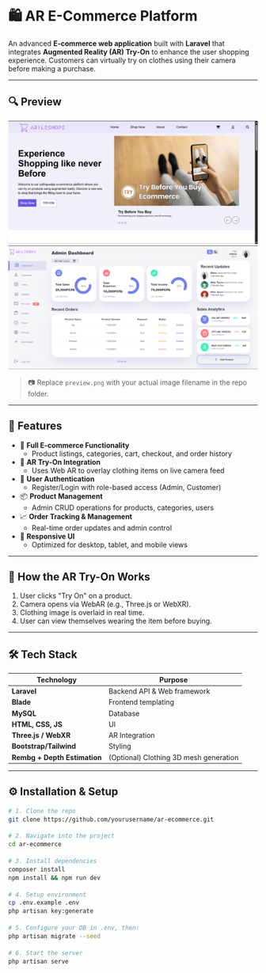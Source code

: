 # 🛍️ AR E-Commerce Platform

An advanced **E-commerce web application** built with **Laravel** that integrates **Augmented Reality (AR) Try-On** to enhance the user shopping experience. Customers can virtually try on clothes using their camera before making a purchase.

---

## 🔍 Preview

![Project Preview](preview.png)
![Dashboard](dashboard.png)

> 📷 Replace `preview.png` with your actual image filename in the repo folder.

---

## 🚀 Features

- 🛒 **Full E-commerce Functionality**
  - Product listings, categories, cart, checkout, and order history
- 👗 **AR Try-On Integration**
  - Uses Web AR to overlay clothing items on live camera feed
- 👤 **User Authentication**
  - Register/Login with role-based access (Admin, Customer)
- 📦 **Product Management**
  - Admin CRUD operations for products, categories, users
- 📈 **Order Tracking & Management**
  - Real-time order updates and admin control
- 📱 **Responsive UI**
  - Optimized for desktop, tablet, and mobile views

---

## 🧠 How the AR Try-On Works

1. User clicks "Try On" on a product.
2. Camera opens via WebAR (e.g., Three.js or WebXR).
3. Clothing image is overlaid in real time.
4. User can view themselves wearing the item before buying.

---

## 🛠️ Tech Stack

| Technology | Purpose |
|------------|---------|
| **Laravel** | Backend API & Web framework |
| **Blade** | Frontend templating |
| **MySQL** | Database |
| **HTML, CSS, JS** | UI |
| **Three.js / WebXR** | AR Integration |
| **Bootstrap/Tailwind** | Styling |
| **Rembg + Depth Estimation** | (Optional) Clothing 3D mesh generation |

---

## ⚙️ Installation & Setup

```bash
# 1. Clone the repo
git clone https://github.com/yourusername/ar-ecommerce.git

# 2. Navigate into the project
cd ar-ecommerce

# 3. Install dependencies
composer install
npm install && npm run dev

# 4. Setup environment
cp .env.example .env
php artisan key:generate

# 5. Configure your DB in .env, then:
php artisan migrate --seed

# 6. Start the server
php artisan serve

